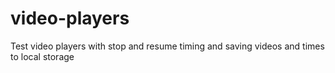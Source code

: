 # video-players
Test video players with stop and resume timing and saving videos and times to local storage
